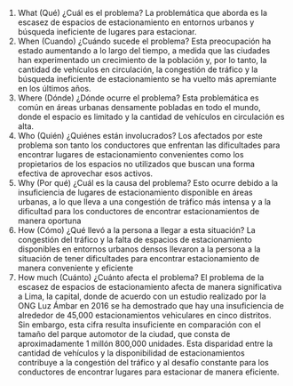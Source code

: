 1. What (Qué)
¿Cuál es el problema?
La problemática que aborda es la escasez de espacios de estacionamiento en entornos urbanos y búsqueda ineficiente de lugares para estacionar.
2. When (Cuando)
¿Cuándo sucede el problema?
Esta preocupación ha estado aumentando a lo largo del tiempo, a medida que las ciudades han experimentado un crecimiento de la población y, por lo tanto, la cantidad de vehículos en circulación, la congestión de tráfico y la búsqueda ineficiente de estacionamiento se ha vuelto más apremiante en los últimos años.
3. Where (Dónde)
¿Dónde ocurre el problema?
Esta problemática es común en áreas urbanas densamente pobladas en todo el mundo, donde el espacio es limitado y la cantidad de vehículos en circulación es alta.
4. Who (Quién)
¿Quiénes están involucrados?
Los afectados por este problema son tanto los conductores que enfrentan las dificultades para encontrar lugares de estacionamiento convenientes como los propietarios de los espacios no utilizados que buscan una forma efectiva de aprovechar esos activos.
5. Why (Por qué)
¿Cuál es la causa del problema?
Esto ocurre debido a la insuficiencia de lugares de estacionamiento disponible en áreas urbanas, a lo que lleva a una congestión de tráfico más intensa y a la dificultad para los conductores de encontrar estacionamientos de manera oportuna
6. How (Cómo)
¿Qué llevó a la persona a llegar a esta situación?
La congestión del tráfico y la falta de espacios de estacionamiento disponibles en entornos urbanos densos llevaron a la persona a la situación de tener dificultades para encontrar estacionamiento de manera conveniente y eficiente
7. How much  (Cuánto)
¿Cuánto afecta el problema?
 El problema de la escasez de espacios de estacionamiento afecta de manera significativa a Lima, la capital, donde de acuerdo con un estudio realizado por la ONG Luz Ámbar en 2016 se ha demostrado que hay una insuficiencia de alrededor de 45,000 estacionamientos vehiculares en cinco distritos. Sin embargo, esta cifra resulta insuficiente en comparación con el tamaño del parque automotor de la ciudad, que consta de aproximadamente 1 millón 800,000 unidades. Esta disparidad entre la cantidad de vehículos y la disponibilidad de estacionamientos contribuye a la congestión del tráfico y al desafío constante para los conductores de encontrar lugares para estacionar de manera eficiente.
